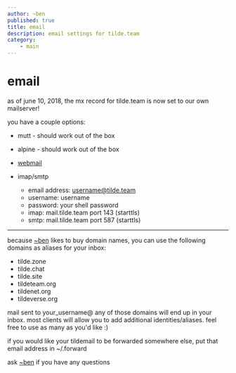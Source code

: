 ```yaml
---
author: ~ben
published: true
title: email
description: email settings for tilde.team
category: 
    - main
---
```


# email


as of june 10, 2018, the mx record for tilde.team is now set to our own mailserver!

you have a couple options:

* mutt - should work out of the box

* alpine - should work out of the box

* [webmail](https://mail.tilde.team)

* imap/smtp
    - email address: username@tilde.team
    - username: username
    - password: your shell password
    - imap: mail.tilde.team port 143 (starttls)
    - smtp: mail.tilde.team port 587 (starttls)

---

because [~ben](https://tilde.team/~ben/) likes to buy domain names, you can use the following domains as aliases for your inbox:
* tilde.zone
* tilde.chat
* tilde.site
* tildeteam.org
* tildenet.org
* tildeverse.org

mail sent to your_username@ any of those domains will end up in your inbox. most clients will allow you to add additional identities/aliases. feel free to use as many as you'd like :)

if you would like your tildemail to be forwarded somewhere else, put that email address in ~/.forward

ask [~ben](/~ben/) if you have any questions
